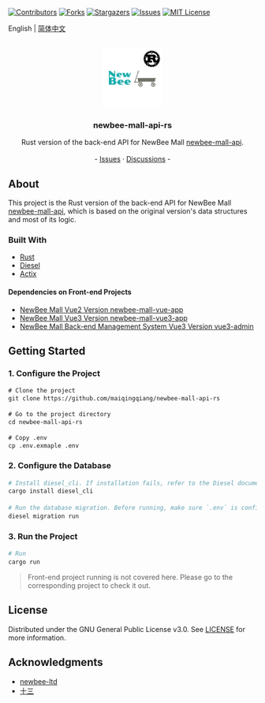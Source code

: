 <a name="readme-top"></a>

<!-- PROJECT SHIELDS -->

[![Contributors][contributors-shield]][contributors-url]
[![Forks][forks-shield]][forks-url]
[![Stargazers][stars-shield]][stars-url]
[![Issues][issues-shield]][issues-url]
[![MIT License][license-shield]][license-url]

English | [简体中文](./README-zh_CN.md)

<br />
<div align="center">
  <a href="https://github.com/newbee-ltd/newbee-mall-api">
    <img src="docs/images/logo.png" alt="Logo" width="120" height="120">
  </a>

<h3 align="center">newbee-mall-api-rs</h3>

<p align="center">
    Rust version of the back-end API for NewBee Mall <a href="https://github.com/newbee-ltd/newbee-mall-api">newbee-mall-api</a>.
    <br />
    <br />
    -
    <a href="https://github.com/maiqingqiang/newbee-mall-api-rs/issues">Issues</a>
    ·
    <a href="https://github.com/maiqingqiang/newbee-mall-api-rs/discussions">Discussions</a>
    -
  </p>
</div>

## About

This project is the Rust version of the back-end API for NewBee Mall [newbee-mall-api](https://github.com/newbee-ltd/newbee-mall-api),
which is based on the original version's data structures and most of its logic.

### Built With

- [Rust](https://www.rust-lang.org/)
- [Diesel](https://diesel.rs/)
- [Actix](https://actix.rs/)

#### Dependencies on Front-end Projects

- [NewBee Mall Vue2 Version newbee-mall-vue-app](https://github.com/newbee-ltd/newbee-mall-vue-app)
- [NewBee Mall Vue3 Version newbee-mall-vue3-app](https://github.com/newbee-ltd/newbee-mall-vue3-app)
- [NewBee Mall Back-end Management System Vue3 Version vue3-admin](https://github.com/newbee-ltd/vue3-admin)

## Getting Started

### 1. Configure the Project

```shell
# Clone the project
git clone https://github.com/maiqingqiang/newbee-mall-api-rs

# Go to the project directory
cd newbee-mall-api-rs

# Copy .env
cp .env.exmaple .env
```

### 2. Configure the Database

```sh
# Install diesel_cli. If installation fails, refer to the Diesel document: https://diesel.rs/guides/getting-started or https://github.com/diesel-rs/diesel/blob/master/guide_drafts/backend_installation.md
cargo install diesel_cli

# Run the database migration. Before running, make sure `.env` is configured with `DATABASE_URL`
diesel migration run
```

### 3. Run the Project

```sh
# Run
cargo run
```

> Front-end project running is not covered here. Please go to the corresponding project to check it out.

## License

Distributed under the GNU General Public License v3.0. See [LICENSE](LICENSE) for more information.

## Acknowledgments

- [newbee-ltd](https://github.com/newbee-ltd)
- [十三](https://github.com/ZHENFENG13)

<!-- MARKDOWN LINKS & IMAGES -->

[contributors-shield]: https://img.shields.io/github/contributors/maiqingqiang/newbee-mall-api-rs.svg?style=for-the-badge
[contributors-url]: https://github.com/maiqingqiang/newbee-mall-api-rs/graphs/contributors
[forks-shield]: https://img.shields.io/github/forks/maiqingqiang/newbee-mall-api-rs.svg?style=for-the-badge
[forks-url]: https://github.com/maiqingqiang/newbee-mall-api-rs/network/members
[stars-shield]: https://img.shields.io/github/stars/maiqingqiang/newbee-mall-api-rs.svg?style=for-the-badge
[stars-url]: https://github.com/maiqingqiang/newbee-mall-api-rs/stargazers
[issues-shield]: https://img.shields.io/github/issues/maiqingqiang/newbee-mall-api-rs.svg?style=for-the-badge
[issues-url]: https://github.com/maiqingqiang/newbee-mall-api-rs/issues
[license-shield]: https://img.shields.io/github/license/maiqingqiang/newbee-mall-api-rs.svg?style=for-the-badge
[license-url]: https://github.com/maiqingqiang/newbee-mall-api-rs/blob/main/LICENSE

